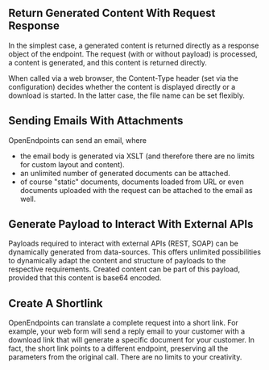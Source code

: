 ## Return Generated Content With Request Response
In the simplest case, a generated content is returned directly as a response object of the endpoint. The request (with or without payload) is processed, a content is generated, and this content is returned directly.

When called via a web browser, the Content-Type header (set via the configuration) decides whether the content is displayed directly or a download is started. In the latter case, the file name can be set flexibly.

## Sending Emails With Attachments
OpenEndpoints can send an email, where
- the email body is generated via XSLT (and therefore there are no limits for custom layout and content).
- an unlimited number of generated documents can be attached.
- of course "static" documents, documents loaded from URL or even documents uploaded with the request can be attached to the email as well.

## Generate Payload to Interact With External APIs

Payloads required to interact with external APIs (REST, SOAP) can be dynamically generated from data-sources. This offers unlimited possibilities to dynamically adapt the content and structure of payloads to the respective requirements.
Created content can be part of this payload, provided that this content is base64 encoded. 

## Create A Shortlink
OpenEndpoints can translate a complete request into a short link. For example, your web form will send a reply email to your customer with a download link that will generate a specific document for your customer. In fact, the short link points to a different endpoint, preserving all the parameters from the original call. There are no limits to your creativity.